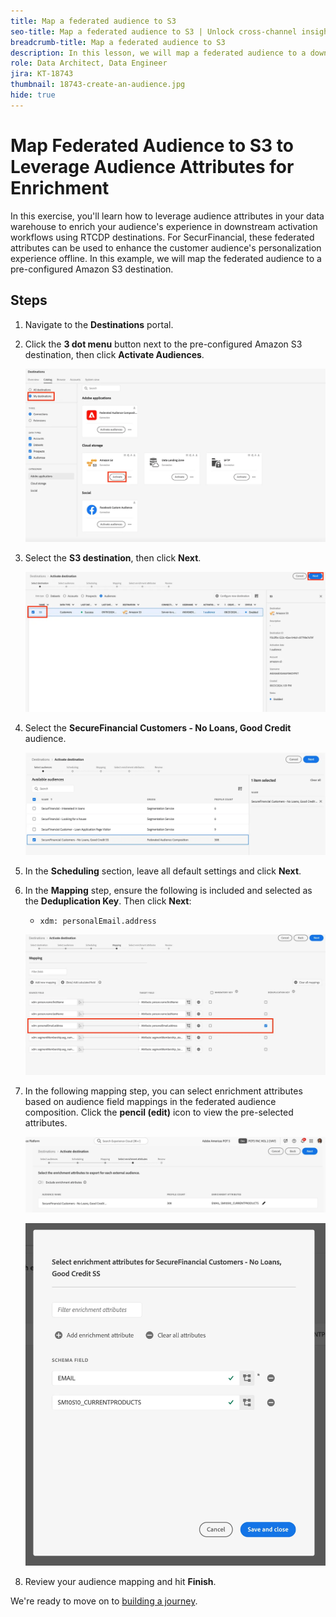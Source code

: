 ```yaml
---
title: Map a federated audience to S3
seo-title: Map a federated audience to S3 | Unlock cross-channel insights with Federated Audience Composition
breadcrumb-title: Map a federated audience to S3
description: In this lesson, we will map a federated audience to a downstream Real-Time CDP destination to support a personalized offline experience.
role: Data Architect, Data Engineer
jira: KT-18743
thumbnail: 18743-create-an-audience.jpg
hide: true
---
```


# Map Federated Audience to S3 to Leverage Audience Attributes for Enrichment

In this exercise, you'll learn how to leverage audience attributes in your data warehouse to enrich your audience's experience in downstream activation workflows using RTCDP destinations. For SecurFinancial, these federated attributes can be used to enhance the customer audience's personalization experience offline. In this example, we will map the federated audience to a pre-configured Amazon S3 destination.

## Steps

1. Navigate to the **Destinations** portal.

2. Click the **3 dot menu** button next to the pre-configured Amazon S3 destination, then click **Activate Audiences**.

   ![activate-audiences](assets/activate-audiences.png)

3. Select the **S3 destination**, then click **Next**.

   ![select-s3-destination](assets/select-s3-destination.png)

4. Select the **SecureFinancial Customers - No Loans, Good Credit** audience.

    ![select-s3-audience](assets/select-s3-audience.png)

5. In the **Scheduling** section, leave all default settings and click **Next**.

6. In the **Mapping** step, ensure the following is included and selected as the **Deduplication Key**. Then click **Next**:
   - `xdm: personalEmail.address`

   ![deduplication-key](assets/deduplication-key.png)

7. In the following mapping step, you can select enrichment attributes based on audience field mappings in the federated audience composition. Click the **pencil (edit)** icon to view the pre-selected attributes.

   ![edit-attributes](assets/edit-attributes.png)

   ![final-attributes](assets/final-attribution.png)

8. Review your audience mapping and hit **Finish**.

We're ready to move on to [building a journey](build-journey-federated-audience.md).
